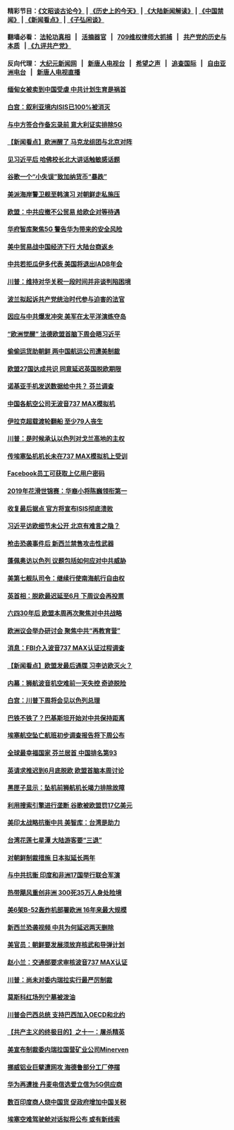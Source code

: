 #### 精彩节目：[《文昭谈古论今》](http://134.209.198.168/wenzhao) | [《历史上的今天》](http://134.209.198.168/today-in-history) | [《大陆新闻解读》](http://134.209.198.168/ntdtv-comedy) | [《中国禁闻》](http://134.209.198.168/ntdtv-news) | [《新闻看点》](http://134.209.198.168/news-insight) | [《子弘闲谈》](http://134.209.198.168/zihongxiantan/) 

  #### 翻墙必看： [法轮功真相](http://134.209.198.168:10000/videos/truth.html) &nbsp;&nbsp;|&nbsp;&nbsp; [活摘器官](http://134.209.198.168:10000/videos/res/Organs/) &nbsp;&nbsp;|&nbsp;&nbsp; [709维权律师大抓捕](http://134.209.198.168:10000/videos/709/) &nbsp;&nbsp;|&nbsp;&nbsp; [共产党的历史与本质](http://134.209.198.168:10000/videos/ccp.html) &nbsp;&nbsp;| [《九评共产党》](http://134.209.198.168:10000/videos/jiuping/) 

#### 反向代理： [大纪元新闻网](http://134.209.198.168:10080/) &nbsp;&nbsp;|&nbsp;&nbsp; [新唐人电视台](http://134.209.198.168:8000/) &nbsp;&nbsp;|&nbsp;&nbsp; [希望之声](http://134.209.198.168:8200/) &nbsp;&nbsp;|&nbsp;&nbsp; [追查国际](http://134.209.198.168:10010/) &nbsp;&nbsp;|&nbsp;&nbsp; [自由亚洲电台](http://134.209.198.168:9800/) &nbsp;&nbsp;|&nbsp;&nbsp; [新唐人电视直播](http://134.209.198.168/) 

#### [缅甸女被卖到中国受虐 中共计划生育是祸首](../pages/nsc418/n11133069.md?t=03230458) 

#### [白宫：叙利亚境内ISIS已100%被消灭](../pages/nsc418/n11133647.md?t=03230458) 

#### [与中方签合作备忘录前 意大利证实排除5G](../pages/nsc418/n11133704.md?t=03230458) 

#### [【新闻看点】欧洲醒了 马克龙组团与北京对阵](../pages/nsc418/n11132722.md?t=03230458) 

#### [见习近平后 哈佛校长北大讲话触敏感话题](../pages/nsc418/n11133432.md?t=03230458) 

#### [谷歌一个“小失误”致加纳货币“暴跌”](../pages/nsc418/n11133430.md?t=03230458) 

#### [美派海岸警卫舰至韩演习 对朝鲜走私施压](../pages/nsc418/n11133254.md?t=03230458) 

#### [欧盟：中共应撤不公贸易 给欧企对等待遇](../pages/nsc418/n11133082.md?t=03230458) 

#### [华府智库聚焦5G 警告华为带来的安全风险](../pages/nsc418/n11133013.md?t=03230458) 

#### [美中贸易战中国经济下行 大陆台商返乡](../pages/nsc418/n11132887.md?t=03230458) 

#### [中共若拒瓜伊多代表 美国将退出IADB年会](../pages/nsc418/n11132332.md?t=03230458) 

#### [川普：维持对华关税一段时间并非谈判陷困境](../pages/nsc418/n11132531.md?t=03230458) 

#### [波兰拟起诉共产党统治时代参与迫害的法官](../pages/nsc418/n11131918.md?t=03230458) 

#### [因应与中共爆发冲突 美军在太平洋演练夺岛](../pages/nsc418/n11132095.md?t=03230458) 

#### [“欧洲觉醒” 法德欧盟首脑下周会晤习近平](../pages/nsc418/n11131509.md?t=03230458) 

#### [偷偷运货助朝鲜 两中国航运公司遭美制裁](../pages/nsc418/n11130664.md?t=03230458) 

#### [欧盟27国达成共识 同意延迟英国脱欧期限](../pages/nsc418/n11130453.md?t=03230458) 

#### [诺基亚手机发送数据给中共？ 芬兰调查](../pages/nsc418/n11130628.md?t=03230458) 

#### [中国各航空公司无波音737 MAX模拟机](../pages/nsc418/n11130573.md?t=03230458) 

#### [伊拉克超载渡轮翻船 至少79人丧生](../pages/nsc418/n11130641.md?t=03230458) 

#### [川普：是时候承认以色列对戈兰高地的主权](../pages/nsc418/n11130543.md?t=03230458) 

#### [传埃塞坠机机长未在737 MAX模拟机上受训](../pages/nsc418/n11130401.md?t=03230458) 

#### [Facebook员工可获取上亿用户密码](../pages/nsc418/n11130527.md?t=03230458) 

#### [2019年花滑世锦赛：华裔小将陈巍领衔第一](../pages/nsc418/n11130389.md?t=03230458) 

#### [收复最后据点 官方将宣布ISIS彻底溃败](../pages/nsc418/n11130459.md?t=03230458) 

#### [习近平访欧细节未公开 北京有难言之隐？](../pages/nsc418/n11129987.md?t=03230458) 

#### [枪击恐袭事件后 新西兰禁售攻击性武器](../pages/nsc418/n11130144.md?t=03230458) 

#### [蓬佩奥访以色列 议题包括如何应对中共威胁](../pages/nsc418/n11129233.md?t=03230458) 

#### [美第七舰队司令：继续行使南海航行自由权](../pages/nsc418/n11128911.md?t=03230458) 

#### [英首相：脱欧最迟延至6月 下周议会再投票](../pages/nsc418/n11128708.md?t=03230458) 

#### [六四30年后 欧盟本周再次聚焦对中共战略](../pages/nsc418/n11128165.md?t=03230458) 

#### [欧洲议会举办研讨会 聚焦中共“再教育营”](../pages/nsc418/n11127927.md?t=03230458) 

#### [消息：FBI介入波音737 MAX认证过程调查](../pages/nsc418/n11127985.md?t=03230458) 

#### [【新闻看点】欧盟发最后通牒 习李访欧灭火？](../pages/nsc418/n11127586.md?t=03230458) 

#### [内幕：狮航波音机空难前一天失控 奇迹脱险](../pages/nsc418/n11127559.md?t=03230458) 

#### [白宫：川普下周将会见以色列总理](../pages/nsc418/n11127676.md?t=03230458) 

#### [巴铁不铁了？巴基斯坦开始对中共保持距离](../pages/nsc418/n11127539.md?t=03230458) 

#### [埃塞航空坠亡航班初步调查报告将下周公布](../pages/nsc418/n11127328.md?t=03230458) 

#### [全球最幸福国家 芬兰居首 中国排名第93](../pages/nsc418/n11127394.md?t=03230458) 

#### [英请求推迟到6月底脱欧 欧盟首脑本周讨论](../pages/nsc418/n11127308.md?t=03230458) 

#### [黑匣子显示：坠机前狮航机长竭力排除故障](../pages/nsc418/n11127297.md?t=03230458) 

#### [利用搜索引擎进行垄断 谷歌被欧盟罚17亿美元](../pages/nsc418/n11127294.md?t=03230458) 

#### [美印太战略抗衡中共 美智库：台湾是助力](../pages/nsc418/n11126970.md?t=03230458) 

#### [台湾花莲七星潭 大陆游客要“三退”](../pages/nsc418/n11124731.md?t=03230458) 

#### [对朝鲜制裁措施 日本拟延长两年](../pages/nsc418/n11126935.md?t=03230458) 

#### [与中共抗衡 印度和非洲17国举行联合军演](../pages/nsc418/n11126680.md?t=03230458) 

#### [热带飓风重创非洲 300死35万人身处险境](../pages/nsc418/n11126617.md?t=03230458) 

#### [美6架B-52轰炸机部署欧洲 16年来最大规模](../pages/nsc418/n11126396.md?t=03230458) 

#### [新西兰恐袭视频 中共为何延迟两天删除](../pages/nsc418/n11125623.md?t=03230458) 

#### [美官员：朝鲜要发展须放弃核武和导弹计划](../pages/nsc418/n11125592.md?t=03230458) 

#### [赵小兰：交通部要求审核波音737 MAX认证](../pages/nsc418/n11125495.md?t=03230458) 

#### [川普：尚未对委内瑞拉实行最严厉制裁](../pages/nsc418/n11125364.md?t=03230458) 

#### [莫斯科红场列宁墓被泼油](../pages/nsc418/n11125458.md?t=03230458) 

#### [川普会巴西总统 支持巴西加入OECD和北约](../pages/nsc418/n11125224.md?t=03230458) 

#### [【共产主义的终极目的】之十一：屠杀精英](../pages/nsc418/n11118442.md?t=03230458) 

#### [美宣布制裁委内瑞拉国营矿业公司Minerven](../pages/nsc418/n11124750.md?t=03230458) 

#### [挪威铝业巨擘遭网攻 海德鲁部分工厂停摆](../pages/nsc418/n11124891.md?t=03230458) 

#### [华为再遭挫 丹麦电信选爱立信为5G供应商](../pages/nsc418/n11124838.md?t=03230458) 

#### [数百印度商人烧中国货 促政府增加中国关税](../pages/nsc418/n11124571.md?t=03230458) 

#### [埃塞空难驾驶舱对话拟将公布 或有新线索](../pages/nsc418/n11124659.md?t=03230458) 

